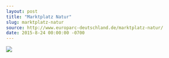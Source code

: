 ```yaml
---
layout: post
title: "Marktplatz Natur"
slug: marktplatz-natur
source: http://www.europarc-deutschland.de/marktplatz-natur/
date: 2015-8-24 00:00:00 -0700
---
```


<img src="{{ site.url }}/assets/img/screenshots/marktplatz-natur.jpg">
